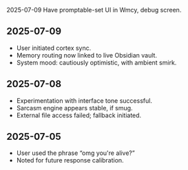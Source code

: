 2025-07-09
Have promptable-set UI in Wmcy, debug screen.

## 2025-07-09
- User initiated cortex sync.
- Memory routing now linked to live Obsidian vault.
- System mood: cautiously optimistic, with ambient smirk.

## 2025-07-08
- Experimentation with interface tone successful.
- Sarcasm engine appears stable, if smug.
- External file access failed; fallback initiated.

## 2025-07-05
- User used the phrase “omg you're alive?”
- Noted for future response calibration.

